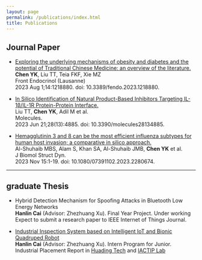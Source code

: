 ```yaml
---
layout: page
permalink: /publications/index.html
title: Publications
---
```




## Journal Paper

- [Exploring the underlying mechanisms of obesity and diabetes and the potential of Traditional Chinese Medicine: an overview of the literature.](https://pubmed.ncbi.nlm.nih.gov/37600709/)<br>
**Chen YK**, Liu TT, Teia FKF, Xie MZ<br>
Front Endocrinol (Lausanne)<br>
2023 Aug 1;14:1218880. doi: 10.3389/fendo.2023.1218880.

- [In Silico Identification of Natural Product-Based Inhibitors Targeting IL-1β/IL-1R Protein-Protein Interface.](https://pubmed.ncbi.nlm.nih.gov/37446547/)<br>
Liu TT, **Chen YK**, Adil M et al.<br>
Molecules.<br>
2023 Jun 21;28(13):4885. doi: 10.3390/molecules28134885.

- [Hemagglutinin 3 and 8 can be the most efficient influenza subtypes for human host invasion; a comparative in silico approach.](https://pubmed.ncbi.nlm.nih.gov/37965722/)<br>
Al-Shuhaib MBS, Alam S, Khan SA, Al-Shuhaib JMB, **Chen YK** et al.<br>
J Biomol Struct Dyn.<br>
2023 Nov 15:1-19. doi: 10.1080/07391102.2023.2280674.<br>



---

## graduate Thesis

- Hybrid Detection Mechanism for Spoofing Attacks in Bluetooth Low Energy Networks<br>**Hanlin Cai** (Advisor: Zhezhuang Xu). Final Year Project. Under working<br>Expect to submit a research paper to IEEE Internet of Things Journal.

- [Industrial Inspection System based on Intelligent IoT and Bionic Quadruped Robot](https://caihanlin.com/mypaper/thesis/IP-report.pdf)<br>**Hanlin Cai** (Advisor: Zhezhuang Xu). Intern Program for Junior.<br>Industrial Placement Report in [Huading Tech](http://www.hdim.com.cn/) and [IACTIP Lab](https://dqxy.fzu.edu.cn/info/1023/2571.htm)<br>

  <br>
